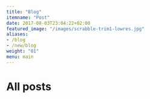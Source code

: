 ```yaml
---
title: "Blog"
itemname: "Post"
date: 2017-08-03T23:04:22+02:00
featured_image: "/images/scrabble-trim1-lowres.jpg"
aliases:
- /blog
- /new/blog
weight: "01"
menu: main
---
```


# All posts
